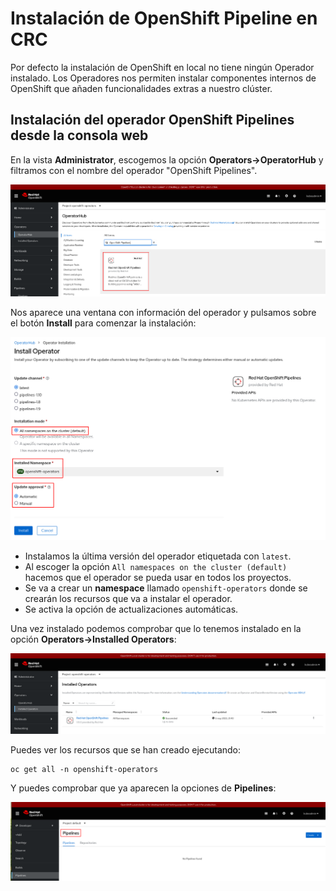 # Instalación de OpenShift Pipeline en CRC

Por defecto la instalación de OpenShift en local no tiene ningún Operador instalado. Los Operadores nos permiten instalar componentes internos de OpenShift que añaden funcionalidades extras a nuestro clúster.

## Instalación del operador OpenShift Pipelines desde la consola web

En la vista **Administrator**, escogemos la opción **Operators->OperatorHub** y filtramos con el nombre del operador "OpenShift Pipelines".

![operador](img/operador1.png)

Nos aparece una ventana con información del operador y pulsamos sobre el botón **Install** para comenzar la instalación:

![operador](img/operador2.png)

* Instalamos la última versión del operador etiquetada con `latest`.
* Al escoger la opción `All namespaces on the cluster (default)` hacemos que el operador se pueda usar en todos los proyectos.
* Se va a crear un **namespace** llamado `openshift-operators` donde se crearán los recursos que va a instalar el operador.
* Se activa la opción de actualizaciones automáticas.

Una vez instalado podemos comprobar que lo tenemos instalado en la opción **Operators->Installed Operators**:

![operador](img/operador3.png)

Puedes ver los recursos que se han creado ejecutando:

    oc get all -n openshift-operators

Y puedes comprobar que ya aparecen la opciones de **Pipelines**:

![operador](img/operador4.png)

